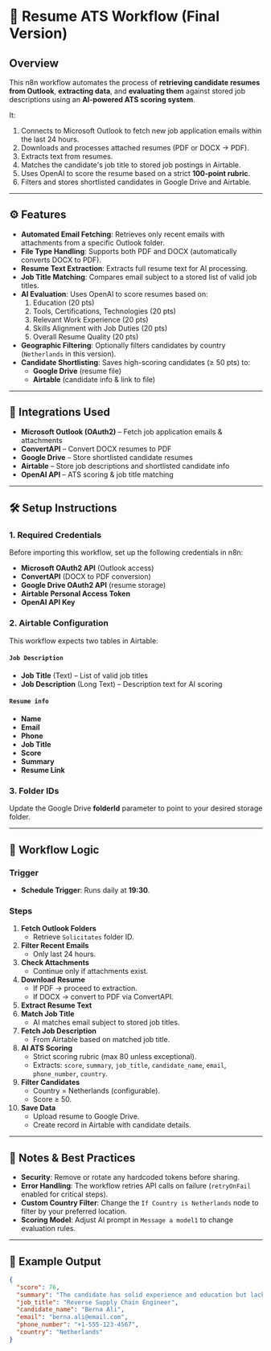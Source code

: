 # 📄 Resume ATS Workflow (Final Version)

## Overview
This n8n workflow automates the process of **retrieving candidate resumes from Outlook**, **extracting data**, and **evaluating them** against stored job descriptions using an **AI-powered ATS scoring system**.  

It:
1. Connects to Microsoft Outlook to fetch new job application emails within the last 24 hours.
2. Downloads and processes attached resumes (PDF or DOCX → PDF).
3. Extracts text from resumes.
4. Matches the candidate's job title to stored job postings in Airtable.
5. Uses OpenAI to score the resume based on a strict **100-point rubric**.
6. Filters and stores shortlisted candidates in Google Drive and Airtable.

---

## ⚙️ Features

- **Automated Email Fetching**: Retrieves only recent emails with attachments from a specific Outlook folder.
- **File Type Handling**: Supports both PDF and DOCX (automatically converts DOCX to PDF).
- **Resume Text Extraction**: Extracts full resume text for AI processing.
- **Job Title Matching**: Compares email subject to a stored list of valid job titles.
- **AI Evaluation**: Uses OpenAI to score resumes based on:
  1. Education (20 pts)
  2. Tools, Certifications, Technologies (20 pts)
  3. Relevant Work Experience (20 pts)
  4. Skills Alignment with Job Duties (20 pts)
  5. Overall Resume Quality (20 pts)
- **Geographic Filtering**: Optionally filters candidates by country (`Netherlands` in this version).
- **Candidate Shortlisting**: Saves high-scoring candidates (≥ 50 pts) to:
  - **Google Drive** (resume file)
  - **Airtable** (candidate info & link to file)

---

## 🔗 Integrations Used

- **Microsoft Outlook (OAuth2)** – Fetch job application emails & attachments
- **ConvertAPI** – Convert DOCX resumes to PDF
- **Google Drive** – Store shortlisted candidate resumes
- **Airtable** – Store job descriptions and shortlisted candidate info
- **OpenAI API** – ATS scoring & job title matching

---

## 🛠 Setup Instructions

### 1. Required Credentials
Before importing this workflow, set up the following credentials in n8n:

- **Microsoft OAuth2 API** (Outlook access)
- **ConvertAPI** (DOCX to PDF conversion)
- **Google Drive OAuth2 API** (resume storage)
- **Airtable Personal Access Token**
- **OpenAI API Key**

### 2. Airtable Configuration
This workflow expects two tables in Airtable:

#### `Job Description`
- **Job Title** (Text) – List of valid job titles
- **Job Description** (Long Text) – Description text for AI scoring

#### `Resume info`
- **Name**
- **Email**
- **Phone**
- **Job Title**
- **Score**
- **Summary**
- **Resume Link**

### 3. Folder IDs
Update the Google Drive **folderId** parameter to point to your desired storage folder.

---

## 📅 Workflow Logic

### Trigger
- **Schedule Trigger**: Runs daily at **19:30**.

### Steps
1. **Fetch Outlook Folders**
   - Retrieve `Solicitates` folder ID.
2. **Filter Recent Emails**
   - Only last 24 hours.
3. **Check Attachments**
   - Continue only if attachments exist.
4. **Download Resume**
   - If PDF → proceed to extraction.
   - If DOCX → convert to PDF via ConvertAPI.
5. **Extract Resume Text**
6. **Match Job Title**
   - AI matches email subject to stored job titles.
7. **Fetch Job Description**
   - From Airtable based on matched job title.
8. **AI ATS Scoring**
   - Strict scoring rubric (max 80 unless exceptional).
   - Extracts: `score`, `summary`, `job_title`, `candidate_name`, `email`, `phone_number`, `country`.
9. **Filter Candidates**
   - Country = Netherlands (configurable).
   - Score ≥ 50.
10. **Save Data**
    - Upload resume to Google Drive.
    - Create record in Airtable with candidate details.

---

## 📌 Notes & Best Practices

- **Security**: Remove or rotate any hardcoded tokens before sharing.
- **Error Handling**: The workflow retries API calls on failure (`retryOnFail` enabled for critical steps).
- **Custom Country Filter**: Change the `If Country is Netherlands` node to filter by your preferred location.
- **Scoring Model**: Adjust AI prompt in `Message a model1` to change evaluation rules.

---

## 🚀 Example Output

```json
{
  "score": 76,
  "summary": "The candidate has solid experience and education but lacks familiarity with required technologies.",
  "job_title": "Reverse Supply Chain Engineer",
  "candidate_name": "Berna Ali",
  "email": "berna.ali@email.com",
  "phone_number": "+1-555-123-4567",
  "country": "Netherlands"
}
